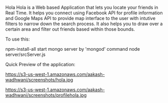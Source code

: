 Hola
Hola is a Web based Application that lets you locate your friends in Real Time. It helps you connect using Facebook API for profile information and Google Maps API to provide map interface to the user with intutive filters to narrow down the search process. It also helps you to draw over a certain area and filter out friends based within those bounds.

To use this:

npm-install-all
start mongo server by 'mongod' command
node server/srcServer.js

Quick Preview of the application:

https://s3-us-west-1.amazonaws.com/aakash-wadhwani/screenshots/hola.jpg

https://s3-us-west-1.amazonaws.com/aakash-wadhwani/screenshots/profilehola.jpg

